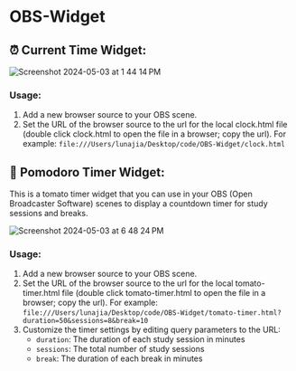 # OBS-Widget
## ⏰ Current Time Widget:
![Screenshot 2024-05-03 at 1 44 14 PM](https://github.com/Luna-Jia/OBS-Widget/assets/73403516/76814c69-55fe-4606-829d-eaae35ffab99)

### Usage:

1. Add a new browser source to your OBS scene.
2. Set the URL of the browser source to the url for the local clock.html file (double click clock.html to open the file in a browser; copy the url). For example: ```file:///Users/lunajia/Desktop/code/OBS-Widget/clock.html```

   
## 🍅 Pomodoro Timer Widget:
This is a tomato timer widget that you can use in your OBS (Open Broadcaster Software) scenes to display a countdown timer for study sessions and breaks.

![Screenshot 2024-05-03 at 6 48 24 PM](https://github.com/Luna-Jia/OBS-Widget/assets/73403516/c1760d4b-62d3-410a-9398-4a91c8c1c48a)

### Usage:

1. Add a new browser source to your OBS scene.
2. Set the URL of the browser source to the url for the local tomato-timer.html file (double click tomato-timer.html to open the file in a browser; copy the url). For example: ```file:///Users/lunajia/Desktop/code/OBS-Widget/tomato-timer.html?duration=50&sessions=8&break=10```
3. Customize the timer settings by editing query parameters to the URL:
   - `duration`: The duration of each study session in minutes 
   - `sessions`: The total number of study sessions 
   - `break`: The duration of each break in minutes
     

